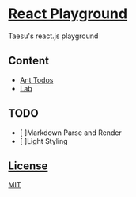 # [React Playground](https://github.com/qvil/react-playground)

Taesu's react.js playground

## Content

- [Ant Todos](ant-todos/README.md)
- [Lab](lab/README.md)

## TODO

- [ ]Markdown Parse and Render
- [ ]Light Styling

## [License](<(https://github.com/qvil/react-playground/blob/master/LICENSE)>)

[MIT](https://github.com/qvil/react-playground/blob/master/LICENSE)
